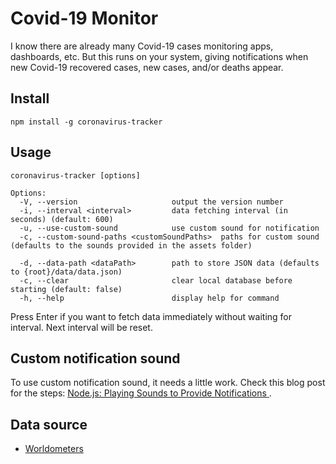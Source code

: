 # Covid-19 Monitor

I know there are already many Covid-19 cases monitoring apps, dashboards, etc.
But this runs on your system, giving notifications when new Covid-19 recovered cases, new cases, and/or deaths appear.

## Install

```
npm install -g coronavirus-tracker
```

## Usage

```
coronavirus-tracker [options]

Options:
  -V, --version                     output the version number
  -i, --interval <interval>         data fetching interval (in seconds) (default: 600)
  -u, --use-custom-sound            use custom sound for notification
  -c, --custom-sound-paths <customSoundPaths>  paths for custom sound (defaults to the sounds provided in the assets folder)

  -d, --data-path <dataPath>        path to store JSON data (defaults to {root}/data/data.json)
  -c, --clear                       clear local database before starting (default: false)
  -h, --help                        display help for command
```

Press Enter if you want to fetch data immediately without waiting for interval.
Next interval will be reset.

## Custom notification sound

To use custom notification sound, it needs a little work. Check this blog post for the steps: [Node.js: Playing Sounds to Provide Notifications
](https://thisdavej.com/node-js-playing-sounds-to-provide-notifications/).

## Data source

- [Worldometers](https://www.worldometers.info/coronavirus/)
